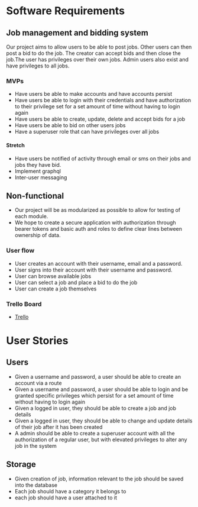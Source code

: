 # Software Requirements 

## Job management and bidding system

Our project aims to allow users to be able to post jobs. Other users can then post a bid to do the job.
The creator can accept bids and then close the job.The user has privileges over their own jobs. Admin users 
also exist and have privileges to all jobs.

### MVPs

* Have users be able to make accounts and have accounts persist
* Have users be able to login with their credentials and have authorization to their privilege set
for a set amount of time without having to login again
* Have users be able to create, update, delete and accept bids for a job
* Have users be able to bid on other users jobs
* Have a superuser role that can have privileges over all jobs

#### Stretch

* Have users be notified of activity through email or sms on their jobs and jobs they have bid.
* Implement graphql 
* Inter-user messaging

## Non-functional

* Our project will be as modularized as possible to allow for testing of each module.
* We hope to create a secure application with authorization through bearer tokens and basic auth and roles to define clear lines between ownership of data.

### User flow

* User creates an account with their username, email and a password.
* User signs into their account with their username and password.
* User can browse available jobs
* User can select a job and place a bid to do the job
* User can create a job themselves 

### Trello Board

* [Trello](https://trello.com/b/dom2QnVY/projectone)


# User Stories 

## Users 

- Given a username and password, a user should be able to create an account via a route
- Given a username and password, a user should be able to login and be granted specific privileges which persist for a set amount of time without having to login again
- Given a logged in user, they should be able to create a job and job details
- Given a logged in user, they should be able to change and update details of their job after it has been created
-  A admin should be able to create a superuser account with all the authorization of a regular user, but with elevated privileges to alter any job in the system

## Storage 

- Given creation of job, information relevant to the job should be saved into the database
- Each job should have a category it belongs to
- each job should have a user attached to it
